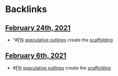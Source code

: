 
# Backlinks
## [February 24th, 2021](<February 24th, 2021.md>)
- "#[FN](<FN.md>) [speculative outlines](<speculative outlines.md>) create the [scaffolding](<scaffolding.md>)

## [February 6th, 2021](<February 6th, 2021.md>)
- #[FN](<FN.md>) [speculative outlines](<speculative outlines.md>) create the [scaffolding](<scaffolding.md>)


